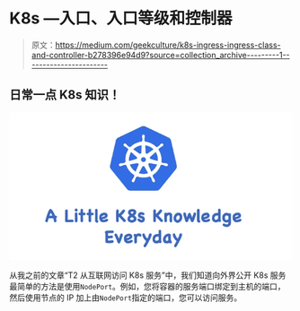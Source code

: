 # K8s —入口、入口等级和控制器

> 原文：<https://medium.com/geekculture/k8s-ingress-ingress-class-and-controller-b278396e94d9?source=collection_archive---------1----------------------->

## 日常一点 K8s 知识！

![](img/fa10e1d5ef7cb13a4f4be24acf4f0576.png)

从我之前的文章“T2 从互联网访问 K8s 服务”中，我们知道向外界公开 K8s 服务最简单的方法是使用`NodePort`。例如，您将容器的服务端口绑定到主机的端口，然后使用节点的 IP 加上由`NodePort`指定的端口，您可以访问服务。